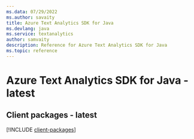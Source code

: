 ```yaml
---
ms.data: 07/29/2022
ms.author: savaity
title: Azure Text Analytics SDK for Java
ms.devlang: java
ms.service: textanalytics
author: samvaity
description: Reference for Azure Text Analytics SDK for Java
ms.topic: reference
---
```

# Azure Text Analytics SDK for Java - latest

## Client packages - latest
[!INCLUDE [client-packages](text-analytics-client-index.md)]